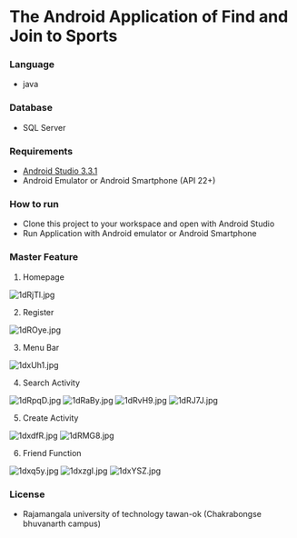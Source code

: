 # The Android Application of Find and Join to Sports

###  **Language**
* java

###  **Database**
* SQL Server

###  **Requirements**
* [Android Studio 3.3.1](https://developer.android.com/studio/)
* Android Emulator or Android Smartphone (API 22+)

### **How to run**
* Clone this project to your workspace and open with Android Studio 
* Run Application with Android emulator or Android Smartphone

### **Master Feature**
1) Homepage

![1dRjTl.jpg](https://sv1.picz.in.th/images/2019/06/03/1dRjTl.jpg)

2) Register

![1dROye.jpg](https://sv1.picz.in.th/images/2019/06/03/1dROye.jpg)

3) Menu Bar

![1dxUh1.jpg](https://sv1.picz.in.th/images/2019/06/03/1dxUh1.jpg)


4) Search Activity

![1dRpqD.jpg](https://sv1.picz.in.th/images/2019/06/03/1dRpqD.jpg)  ![1dRaBy.jpg](https://sv1.picz.in.th/images/2019/06/03/1dRaBy.jpg)
![1dRvH9.jpg](https://sv1.picz.in.th/images/2019/06/03/1dRvH9.jpg)  ![1dRJ7J.jpg](https://sv1.picz.in.th/images/2019/06/03/1dRJ7J.jpg)


5) Create Activity

![1dxdfR.jpg](https://sv1.picz.in.th/images/2019/06/03/1dxdfR.jpg)  ![1dRMG8.jpg](https://sv1.picz.in.th/images/2019/06/03/1dRMG8.jpg)


6) Friend Function

![1dxq5y.jpg](https://sv1.picz.in.th/images/2019/06/03/1dxq5y.jpg)  ![1dxzgI.jpg](https://sv1.picz.in.th/images/2019/06/03/1dxzgI.jpg)  ![1dxYSZ.jpg](https://sv1.picz.in.th/images/2019/06/03/1dxYSZ.jpg)


### **License**
* Rajamangala university of technology tawan-ok (Chakrabongse bhuvanarth campus)

